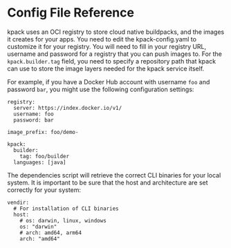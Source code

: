 # Config File Reference

kpack uses an OCI registry to store cloud native buildpacks, and the images it creates for your apps.  You need to edit the kpack-config.yaml to customize it for your registry.  You will need to fill in your registry URL, username and password for a registry that you can push images to.  For the `kpack.builder.tag` field, you need to specify a repository path that kpack can use to store the image layers needed for the kpack service itself.

For example, if you have a Docker Hub account with username `foo` and password `bar`, you might use the following configuration settings:
```
registry:
  server: https://index.docker.io/v1/
  username: foo
  password: bar

image_prefix: foo/demo-

kpack:
  builder:
    tag: foo/builder
  languages: [java]
```

The dependencies script will retrieve the correct CLI binaries for your local system. It is important to be sure that the host and architecture are set correctly for your system:

```
vendir:
  # For installation of CLI binaries
  host:
    # os: darwin, linux, windows
    os: "darwin"
    # arch: amd64, arm64
    arch: "amd64"
```
